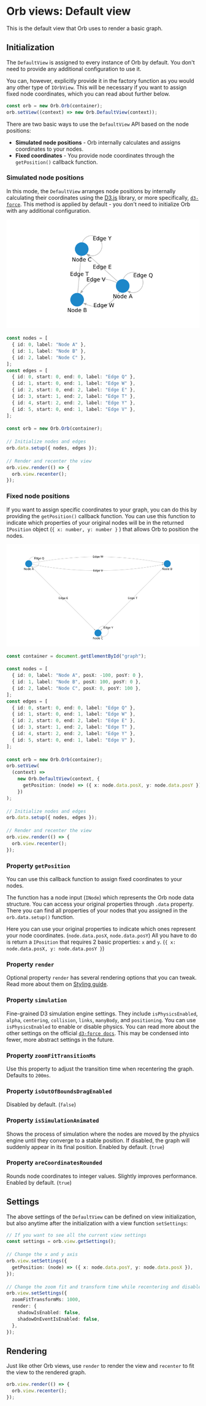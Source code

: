 # Orb views: Default view

This is the default view that Orb uses to render a basic graph.

## Initialization

The `DefaultView` is assigned to every instance of Orb by default.
You don't need to provide any additional configuration to use it.

You can, however, explicitly provide it in the factory function as you would any other type of `IOrbView`.
This will be necessary if you want to assign fixed node coordinates, which you can read about further below.

```typescript
const orb = new Orb.Orb(container);
orb.setView((context) => new Orb.DefaultView(context));
```

There are two basic ways to use the `DefaultView` API based on the node positions:

- **Simulated node positions** - Orb internally calculates and assigns coordinates to your nodes.
- **Fixed coordinates** - You provide node coordinates through the `getPosition()` callback function.

### Simulated node positions

In this mode, the `DefaultView` arranges node positions by internally calculating their coordinates using the [D3.js](https://d3js.org/) library, or more specifically, [`d3-force`](https://github.com/d3/d3-force).
This method is applied by default - you don't need to initialize Orb with any additional configuration.

![](./assets/view-default-simulated.png)

```typescript
const nodes = [
  { id: 0, label: "Node A" },
  { id: 1, label: "Node B" },
  { id: 2, label: "Node C" },
];
const edges = [
  { id: 0, start: 0, end: 0, label: "Edge Q" },
  { id: 1, start: 0, end: 1, label: "Edge W" },
  { id: 2, start: 0, end: 2, label: "Edge E" },
  { id: 3, start: 1, end: 2, label: "Edge T" },
  { id: 4, start: 2, end: 2, label: "Edge Y" },
  { id: 5, start: 0, end: 1, label: "Edge V" },
];

const orb = new Orb.Orb(container);

// Initialize nodes and edges
orb.data.setup({ nodes, edges });

// Render and recenter the view
orb.view.render(() => {
  orb.view.recenter();
});
```

### Fixed node positions

If you want to assign specific coordinates to your graph, you can do this by providing the `getPosition()` callback function.
You can use this function to indicate which properties of your original nodes will be in the returned `IPosition` object (`{ x: number, y: number }` ) that allows Orb to position the nodes.

![](./assets/view-default-fixed.png)

```typescript
const container = document.getElementById("graph");

const nodes = [
  { id: 0, label: "Node A", posX: -100, posY: 0 },
  { id: 1, label: "Node B", posX: 100, posY: 0 },
  { id: 2, label: "Node C", posX: 0, posY: 100 },
];
const edges = [
  { id: 0, start: 0, end: 0, label: "Edge Q" },
  { id: 1, start: 0, end: 1, label: "Edge W" },
  { id: 2, start: 0, end: 2, label: "Edge E" },
  { id: 3, start: 1, end: 2, label: "Edge T" },
  { id: 4, start: 2, end: 2, label: "Edge Y" },
  { id: 5, start: 0, end: 1, label: "Edge V" },
];

const orb = new Orb.Orb(container);
orb.setView(
  (context) =>
    new Orb.DefaultView(context, {
      getPosition: (node) => ({ x: node.data.posX, y: node.data.posY }),
    })
);

// Initialize nodes and edges
orb.data.setup({ nodes, edges });

// Render and recenter the view
orb.view.render(() => {
  orb.view.recenter();
});
```

### Property `getPosition`

You can use this callback function to assign fixed coordinates to your nodes.

The function has a node input (`INode`) which represents the Orb node data structure.
You can access your original properties through `.data` property.
There you can find all properties of your nodes that you assigned in the `orb.data.setup()` function.

Here you can use your original properties to indicate which ones represent your node coordinates. (`node.data.posX`, `node.data.posY`)
All you have to do is return a `IPosition` that requires 2 basic properties: `x` and `y`. (`{ x: node.data.posX, y: node.data.posY }`)

### Property `render`

Optional property `render` has several rendering options that you can tweak. Read more about them
on [Styling guide](./styles.md).

### Property `simulation`

Fine-grained D3 simulation engine settings. They include `isPhysicsEnabled`, `alpha`, `centering`, `collision`, `links`, `manyBody`, and `positioning`.
You can use `isPhysicsEnabled` to enable or disable physics.
You can read more about the other settings on the official [`d3-force docs`](https://github.com/d3/d3-force).
This may be condensed into fewer, more abstract settings in the future.

### Property `zoomFitTransitionMs`

Use this property to adjust the transition time when recentering the graph. Defaults to `200ms`.

### Property `isOutOfBoundsDragEnabled`

Disabled by default. (`false`)

### Property `isSimulationAnimated`

Shows the process of simulation where the nodes are moved by the physics engine until they converge to a stable position.
If disabled, the graph will suddenly appear in its final position.
Enabled by default. (`true`)

### Property `areCoordinatesRounded`

Rounds node coordinates to integer values.
Slightly improves performance.
Enabled by default. (`true`)

## Settings

The above settings of the `DefaultView` can be defined on view initialization, but also anytime after the initialization with a view function `setSettings`:

```typescript
// If you want to see all the current view settings
const settings = orb.view.getSettings();

// Change the x and y axis
orb.view.setSettings({
  getPosition: (node) => ({ x: node.data.posY, y: node.data.posX }),
});

// Change the zoom fit and transform time while recentering and disable shadows
orb.view.setSettings({
  zoomFitTransformMs: 1000,
  render: {
    shadowIsEnabled: false,
    shadowOnEventIsEnabled: false,
  },
});
```

## Rendering

Just like other Orb views, use `render` to render the view and `recenter` to fit the view to
the rendered graph.

```typescript
orb.view.render(() => {
  orb.view.recenter();
});
```
